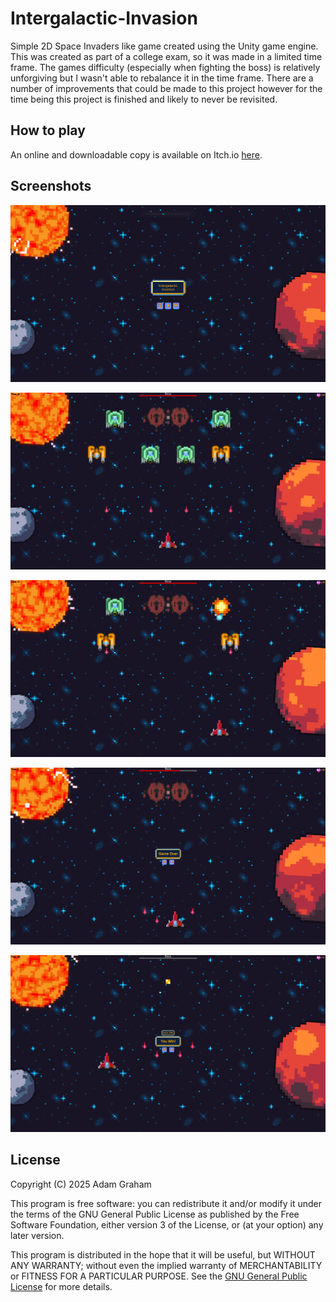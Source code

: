 # Intergalactic-Invasion

Simple 2D Space Invaders like game created using the Unity game engine. This was created as part of a college exam, so it was made in a limited time frame. The games difficulty (especially when fighting the boss) is relatively unforgiving but I wasn't able to rebalance it in the time frame. There are a number of improvements that could be made to this project however for the time being this project is finished and likely to never be revisited.

## How to play

An online and downloadable copy is available on Itch.io [here](https://theagamer39.itch.io/intergalactic-invasion).

## Screenshots
![main menu](/Assets/Examples/Main_Menu_SC.png)

![gameplay](/Assets/Examples/Gameplay_Example_SC.png)

![explosion](/Assets/Examples/Explosion_Example_SC.png)

![player dead](/Assets/Examples/Player_Dead_Example_SC.png)

![player win](/Assets/Examples/Win_Example_SC.png)

## License

Copyright (C) 2025  Adam Graham

This program is free software: you can redistribute it and/or modify
it under the terms of the GNU General Public License as published by
the Free Software Foundation, either version 3 of the License, or
(at your option) any later version.

This program is distributed in the hope that it will be useful,
but WITHOUT ANY WARRANTY; without even the implied warranty of
MERCHANTABILITY or FITNESS FOR A PARTICULAR PURPOSE.  See the
[GNU General Public License](https://www.gnu.org/licenses/gpl-3.0.html) for more details.
